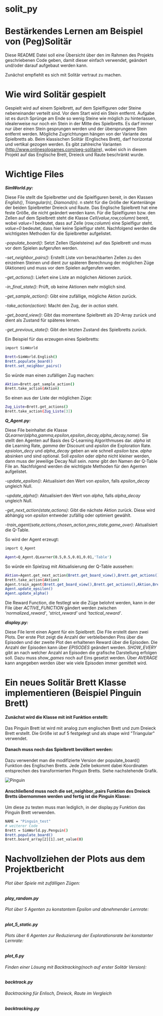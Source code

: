 # solit_py

# Bestärkendes Lernen am Beispiel von (Peg)Solitär 

Diese README Datei soll eine Übersicht über den im Rahmen des Projekts geschriebenen Code geben, 
damit dieser einfach verwendet, geändert und/oder darauf aufgebaut werden kann.

Zunächst empfiehlt es sich mit Solitär vertraut zu machen.

# Wie wird Solitär gespielt

Gespielt wird auf einem Spielbrett, auf dem Spielfiguren oder Steine nebeneinander verteilt sind. Vor dem Start wird ein Stein entfernt. Aufgabe ist es durch Sprünge am Ende so wenig Steine wie möglich zu hinterlassen, idealerweise nur noch ein Stein in der Mitte des Spielbretts. Es darf immer nur über einen Stein gesprungen werden und der übersprungene Stein entfernt werden. Mögliche Zugrichtungen hängen von der Variante des Spielbretts ab. Beim klassischen Solitär (Englisches Brett), darf horizontal und vertikal gezogen werden. Es gibt zahlreiche Varianten (http://www.onlinesologames.com/peg-solitaire), wobei sich in diesem Projekt auf das Englische Brett, Dreieck und Raute beschränkt wurde.

# Wichtige Files

***SimWorld.py:***

Diese File stellt die Spielbretter und die Spielfiguren bereit, in den Klassen *English()*, *Triangular(n)*, *Diamond(n)*. n steht für die Größe der Kantenlänge der beiden Spielbretter Dreieck und Raute. Das Englische Spielbrett hat eine feste Größe, die nicht geändert werden kann. Für die Spielfiguren bzw. den Zellen auf dem Spielbrett steht die Klasse *Cell(value,row,column)* bereit, wobei *value=1* bedeutet, dass auf Zelle (*row,column*) eine Spielfigur steht. *value=0* bedeutet, dass hier keine Spielfigur steht. Nachfolgend werden die wichtigsten Methoden für die Spielbretter aufgelistet.

-*populate_board()*: Setzt Zellen (Spielsteine) auf das Spielbrett und muss vor dem Spielen aufgerufen werden.

-*set_neighbor_pairs()*: Erstellt Liste von benachbarten Zellen zu den einzelnen Steinen und dient zur späteren Berechnung der möglichen Züge (Aktionen) und muss vor dem Spielen aufgerufen werden.

-*get_actions()*: Liefert eine Liste an möglichen Aktionen zurück.

-*in_final_state()*: Prüft, ob keine Aktionen mehr möglich sind.

-*get_sample_action()*: Gibt eine zufällige, mögliche Aktion zurück.

-*take_action(action)*: Macht den Zug, der in *action* steht.

-*get_board_view()*: Gibt das momentane Spielbrett als 2D-Array zurück und dient als Zustand für späteres lernen.

-*get_previous_state()*: Gibt den letzten Zustand des Spielbretts zurück.

Ein Beispiel für das erzeugen eines Spielbretts:
```bash
import SimWorld

Brett=SimWorld.English()
Brett.populate_board()
Brett.set_neighbor_pairs()
```
So würde man einen zufälligen Zug machen:
```bash
Aktion=Brett.get_sample_action()
Brett.take_action(Aktion)
```
So einen aus der Liste der möglichen Züge:
```bash
Zug_Liste=Brett.get_actions()
Brett.take_action(Zug_Liste[3])
```

***Q_Agent.py:***

Diese File beinhaltet die Klasse *QLearner(alpha,gamma,epsilon,epsilon_decay,alpha_decay,name)*. Sie stellt den Agenten auf Basis des Q-Learning Algorithmuses dar. *alpha* ist die Learning Rate, *gamma* der Discount und *epsilon* die Exploration Rate. *epsiolon_decy* und *alpha_decay* geben an wie schnell *epsilon* bzw. *alpha* absinken und sind optional. Soll *epsilon* oder *alpha* nicht kleiner werden, dann muss der jeweilige Decay Null sein. *name* gibt den Namen der Q-Table File an. Nachfolgend werden die wichtigste Methoden für den Agenten aufgelistet.

-*update_epsilon()*: Aktualisiert den Wert von *epsilon*, falls *epsilon_decay* ungleich Null.

-*update_alpha()*: Aktualisiert den Wert von *alpha*, falls *alpha_decay* ungleich Null.

-*get_next_action(state,actions)*: Gibt die nächste Aktion zurück. Diese wird abhängig von *epsilon* entweder zufällig oder optimiert gewählt.

-*train_agent(sate,actions,chosen_action,prev_state,game_over)*: Aktualisiert die Q-Table.

So wird der Agent erzeugt:
```bash
import Q_Agent

Agent=Q_Agent.QLearner(0.5,0.5,0.01,0.01,'Table')
```
So würde ein Spielzug mit Aktualisierung der Q-Table aussehen:
```bash
Aktion=Agent.get_next_action(Brett.get_board_view(),Brett.get_actions())
Brett.take_action(Aktion)
Agent.train_agent(Brett.get_board_view(),Brett.get_actions(),Aktion,Brett.get_previous_state(),Brett.in_final_state())
Agent.update_epsilon()
Agent.update_alpha()
```

Die Reward Function, die festlegt wie die Züge belohnt werden, kann in der File über *ACTIVE_FUNCTION* gändert werden zwischen *'normalized_reward'*, *'strict_reward'* und *'tactical_reward'*.

***display.py:***

Diese File lernt einen Agent für ein Spielbrett. Die File erstellt dann zwei Plots. Der erste Plot zeigt die Anzahl der verbleibenden Pins über die Episoden und der zweite Plot den erhaltenen Reward über die Episoden. Die Anzahl der Episoden kann über *EPISODES* geändert werden. *SHOW_EVERY* gibt an nach welcher Anzahl an Episoden die grafische Darstellung erfolgen soll. Dazu muss *show_games* noch auf Eins gesetzt werden. Über *AVERAGE* kann angegeben werden über wie viele Episoden immer gemittelt wird.

# Ein neues Solitär Brett Klasse implementieren (Beispiel Pinguin Brett)

#### Zunächst wird die Klasse mit init Funktion erstellt: 
Das Pinguin Brett ist wird mit analog zum englischen Brett und zum Dreieck Brett erstellt. Die Größe ist auf 5 festgelegt und als shape wird "Triangular" verwendet.
#### Danach muss noch das Spielbrett bevölkert werden:
Dazu verwendet man die modifizierte Version der populate_board() Funktion des Englischen Bretts.
Jede Zelle bekommt dabei Koordinaten entsprechen des transformierten Pinguin Bretts. Siehe nachstehende Grafik.

![Pinguin](https://raw.githubusercontent.com/schneidero1/solit_py/master/images/Pinguin.PNG)

#### Anschließend muss noch die set_neighbor_pairs Funktion des Dreieck Bretts übernommen werden und fertig ist die Pinguin Klasse: 

Um diese zu testen muss man lediglich, in der display.py Funktion das Pinguin Brett verwenden.
```bash
NAME = "Pinguin_test"
# weiterer Code
Brett = SimWorld.py.Penguin()
Brett.populate_board()
Brett.board_array[2][1].set_value(0)
```

# Nachvollziehen der Plots aus dem Projektbericht

###### Plot über Spiele mit zufälligen Zügen:

***play_random.py***

###### Plot über 5 Agenten zu konstantem Epsilon und abnehmender Lernrate:

***plot_5_static.py***

###### Plots über 6 Agenten zur Reduzierung der Explorationsrate bei konstanter Lernrate:

***plot_6.py***

###### Finden einer Lösung mit Backtracking(noch auf erster Solitär Version):

***backtrack.py***

###### Backtracking für Enlisch, Dreieck, Raute im Vergleich

***backtracking.py***




